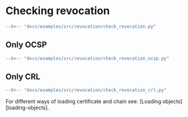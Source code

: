 # Checking revocation

```python
--8<-- "docs/examples/src/revocation/check_revocation.py"
```

## Only OCSP

```python
--8<-- "docs/examples/src/revocation/check_revocation_ocsp.py"
```

## Only CRL

```python
--8<-- "docs/examples/src/revocation/check_revocation_crl.py"
```

For different ways of loading certificate and chain see: 
[Loading objects][loading-objects].

